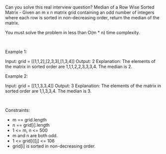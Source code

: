 Can you solve this real interview question? Median of a Row Wise Sorted Matrix - Given an m x n matrix grid containing an odd number of integers where each row is sorted in non-decreasing order, return the median of the matrix.

You must solve the problem in less than O(m * n) time complexity.

 

Example 1:


Input: grid = [[1,1,2],[2,3,3],[1,3,4]]
Output: 2
Explanation: The elements of the matrix in sorted order are 1,1,1,2,2,3,3,3,4. The median is 2.


Example 2:


Input: grid = [[1,1,3,3,4]]
Output: 3
Explanation: The elements of the matrix in sorted order are 1,1,3,3,4. The median is 3.


 

Constraints:

 * m == grid.length
 * n == grid[i].length
 * 1 <= m, n <= 500
 * m and n are both odd.
 * 1 <= grid[i][j] <= 106
 * grid[i] is sorted in non-decreasing order.